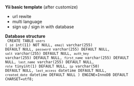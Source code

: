 <b>Yii basic template</b> (after customize)
- url rewite
- multi language
- sign up / sign in with database

<b>Database structure</b><br>
<code>
CREATE TABLE `users` (
  `id` int(11) NOT NULL,
  `email` varchar(255) DEFAULT NULL,
  `password` varchar(255) DEFAULT NULL,
  `salt` varchar(255) DEFAULT NULL,
  `auth_key` varchar(255) DEFAULT NULL,
  `first_name` varchar(255) DEFAULT NULL,
  `last_name` varchar(255) DEFAULT NULL,
  `role` tinyint(1) DEFAULT NULL,
  `ip` varchar(50) DEFAULT NULL,
  `last_access` datetime DEFAULT NULL,
  `created_date` datetime DEFAULT NULL
) ENGINE=InnoDB DEFAULT CHARSET=utf8;
</code>
